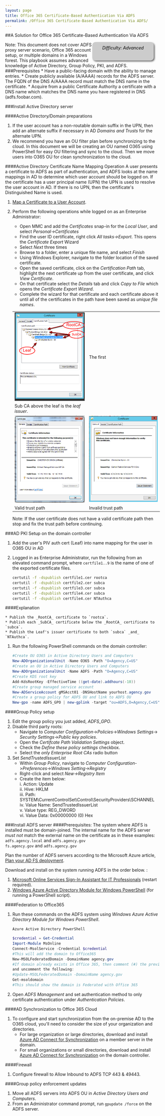 ```yaml
---
layout: page
title: Office 365 Certificate-Based Authentication Via ADFS
permalink: /Office 365 Certificate-Based Authentication Via ADFS/
---
```

##A Solution for Office 365 Certificate-Based Authentication Via ADFS
<!--- The code below creates a difficulty identifier on the page, which can either 
be Beginner, Moderate, or Advanced depending on the technical knowledge required to 
complete the procedure. The example below includes text that mark the document as 
'Advanced', this string can be changed as needed.-->
<div style="float:right; padding:10px; margin-right:20px; border-radius:10px; width:180px; 
height:40px; box-shadow:3px 3px 5px 0px; text-align:center; background-color:#CCC; 
color:#666666">
<div style="color:#000000">
<em>Difficulty: Advanced</em>
</div>
</div>
Note: This document does not cover ADFS proxy server scenario, Office 365 account 
setup, or multiple domains in a Windows forest.  This playbook assumes advanced 
knowledge of Active Directory, Group Policy, PKI, and ADFS.
###Prerequisites
* Have a public-facing domain with the ability to manage entries.  
* Create publicly available (A/AAAA) records for the ADFS server. The FQDN of the 
DNS A/AAAA record must match the DNS name in the certificate.
* Acquire from a public Certificate Authority a certificate with a DNS name which 
matches the DNS name you have registered in DNS (adfs.foobar.com).  

###Install Active Directory server

####Active Directory/Domain preparations
1. If the user account has a non-routable domain suffix in the UPN, then add an 
alternate suffix if necessary in AD _Domains and Trusts_ for the alternate UPN.  
1. We recommend you have an OU filter plan before synchronizing to the cloud. In 
this document we will be creating an OU named O365 using PowerShell for easy OU 
filtering and sync to the cloud. Then we move users into O365 OU for clean 
synchronization to the cloud.  

####Active Directory Certificate Name Mapping Operation
A user presents a certificate to ADFS as part of authentication, and ADFS looks 
at the name mappings in AD to determine which user account should be logged on. 
If the certificate has a user principal name (UPN) the UPN is used to resolve the 
user account in AD. If there is no UPN, then the certificate's Distinguished Name is used.  

1. [Map a Certificate to a User Account](https://technet.microsoft.com/en-us/library/cc754866\(v=ws.11\).aspx).  

1. Perform the following operations while logged on as an Enterprise Administrator:  
    * Open MMC and add the _Certificates_ snap-in for the _Local User_, and select
     _Personal->Certificates_  
    * Find the user ID certificate, right click _All tasks->Export_. This opens 
    the _Certificate Export_ Wizard  
    * Select _Next_ three times  
    * Browse to a folder, enter a unique file name, and select _Finish_  
    * Using Windows Explorer, navigate to the folder location of the saved certificate.  
    * Open the saved certificate, click on the _Certification Path_ tab, highlight 
    the next certificate up from the user certificate, and click _View Certificate_.  
    * On that certificate select the _Details_ tab and click _Copy to File_ which 
    opens the _Certificate Export Wizard_.  
    * Complete the wizard for that certificate and each certificate above it until 
    all of the certificates in the path have been saved as _unique file names_.  

    | | |
    |---|---|
    |![Example of discovered trust path](../img/trustpathexample.png)|The first 
    Sub CA above the leaf is the _leaf issuer_.|
    |![valid certificate path](../img/valideecert.png)|![Invalid certificate path](../img/invalideecert.png)|
    |Valid trust path|Invalid trust path|
    
    Note: If the user certificate does not have a valid certificate path then 
    stop and fix the trust path before continuing. 

###AD PKI Setup on the domain controller
1. Add the user's PIV auth cert (Leaf) into name mapping for the user in O365 OU in AD

1. Logged in as Enterprise Administrator, run the following from an elevated command 
prompt, where `certfile1..9` is the name of one of the exported certificate files.  
    ```bat
    certutil -f -dspublish certfile1.cer rootca  
    certutil -f -dspublish certfile2.cer subca
    certutil -f -dspublish certfile3.cer subca
    certutil -f -dspublish certfile4.cer subca
    certutil -f -dspublish certfile4.cer NTAuthca  
    ```
####Explanation
    
    * Publish the _RootCA_ certificate to `rootca`.  
    * Publish each _SubCA_ certificate below the _RootCA_ certificate to `subca`.  
    * Publish the Leaf's issuer certificate to both `subca` _and_ `NTAuthca`.  


1. Run the following PowerShell commands on the domain controller: 

    ```powershell
    #Create OU O365 in Active Directory Users and Computers
    New-ADOrganizationalUnit -Name O365 -Path "O=Agency,C=US"
    #Create an OU in Active Directory Users and Computers
    New-ADOrganizationalUnit -Name ADFS -Path "O=Agency,C=US"
    #Create KDS root key
    Add-KdsRootKey -EffectiveTime ((get-date).addhours(-10))
    #Create group managed service account
    New-ADServiceAccount gMSAcct01 -DNSHostName yourhost.agency.gov
    #Create a group policy for ADFS OU and link to ADFS OU
    New-gpo -name ADFS_GPO | new-gplink -target "ou=ADFS,O=Agency,C=US"  
    ```  

####Group Policy setup
1. Edit the group policy you just added, _ADFS_GPO_.
1. Disable third party roots:  
    * Navigate to _Computer Configuration_->_Policies_->_Windows Settings_->
    _Security Settings_->_Public key policies_.  
    * Open the _Certifcate Path Validation Settings_ object.  
    * Check the _Define these policy settings_ checkbox.  
    * Select the _only Enterprise Root CAs_ radio button
1. Set _SendTrustedIssuerList_  
    * Within _Group Policy_, navigate to _Computer Configuration_->_Preferences_->_Windows Setting_->_Registry_  
    * Right-click and select _New->Registry Item_  
    * Create the item below:  
       i. Action:     Update  
      ii. Hive:       HKLM  
     iii. Path:       SYSTEM\CurrentControlSet\Control\SecurityProviders\SCHANNEL  
      iv. Value Name: SendTrustedIssuerList  
       v. Value type: REG_DWORD  
      vi. Value Data: 0x00000000 (0) Hex  
      
###Install ADFS server
####Prerequisites:
The system where ADFS is installed must be domain-joined.
The internal name for the ADFS server _must not_ match the external name on the 
certificate as in these examples:  
    `adfs.agency.local` and `adfs.agency.gov`  
    `fs.agency.gov` and `adfs.agency.gov`  

Plan the number of ADFS servers according to the Microsoft Azure article, 
[Plan your AD FS deployment](https://msdn.microsoft.com/en-us/library/azure/dn151324.aspx).  
 
Download and install on the system running ADFS in the order below. :  

1. [Microsoft Online Services Sign-In Assistant for IT Professionals](https://www.microsoft.com/en-us/download/details.aspx?id=41950) (restart required).  
1. [Windows Azure Active Directory Module for Windows PowerShell](http://go.microsoft.com/fwlink/p/?linkid=236297) (for running a PowerShell script).

####Federation to Office365
1. Run these commands on the ADFS system using _Windows Azure Active Directory 
Module for Windows PowerShell_.  
    ```dos
    Azure Active Directory PowerShell  
    ```

    ```powershell
    $credential = Get-Credential  
    Import-Module MsOnline  
    Connect-MsolService -Credential $credential  
    #This will add the domain to Office365
    New-MSOLFederatedDomain -DomainName agency.gov  
    #If domain already exists in Office 365, then comment (#) the previous line 
    and uncomment the following:
    #Update-MSOLFederatedDomain -DomainName agency.gov
    Get-msoldomain
    #This should show the domain is Federated with Office 365
    ```
1. Open _ADFS Management_ and set authentication method to only certificate 
authentication under _Authentication Policies_.  

####AD Synchronization to Office 365 Cloud
1. To configure and start synchronization from the on-premise AD to the O365 cloud, 
you'll need to consider the size of your organization and directories.
    * For large organization or large directories, download and install 
    [Azure AD Connect for Synchronization](http://go.microsoft.com/fwlink/?LinkId=615771) on a member server in the domain.   
    * For small organizations or small directories, download and install 
    [Azure AD Connect for Synchronization](http://go.microsoft.com/fwlink/?LinkId=615771) on the domain controller.  

####Firewall
1. Configure firewall to Allow Inbound to ADFS TCP 443 & 49443.  

####Group policy enforcement updates
1. Move all ADFS servers into ADFS OU in _Active Directory Users and Computers_.  
1. From an Administrator command prompt, run `gpupdate /force` on the ADFS server.